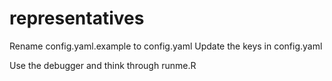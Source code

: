 # representatives

Rename config.yaml.example to config.yaml
Update the keys in config.yaml

Use the debugger and think through runme.R
